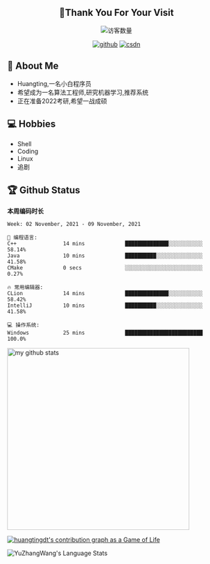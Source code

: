 <h2 align="center">👋Thank You For Your Visit</h2>
<div align="center">
<img src="https://profile-counter.glitch.me/Huangtingdt/count.svg" alt="访客数量">
</div>
  <p align="center">
    <a href="https://github.com/Huangtingdt/Huangtingdt"><img src="https://img.shields.io/badge/GitHub-ff79c6" alt="github"></a>
    <a href="https://blog.csdn.net/qq_43531216"><img src="https://img.shields.io/badge/CSDN-cf000e" alt="csdn"></a>
  </p>

## 🤵 About Me

  - Huangting,一名小白程序员
  - 希望成为一名算法工程师,研究机器学习,推荐系统
  - 正在准备2022考研,希望一战成硕

## 💻 Hobbies

  - Shell
  - Coding
  - Linux
  - 追剧

## 🏆 Github Status



  **本周编码时长**

  <!--START_SECTION:waka-->
```text
Week: 02 November, 2021 - 09 November, 2021

💬 编程语言: 
C++               14 mins             ██████████████░░░░░░░░░░░   58.14% 
Java              10 mins             ██████████░░░░░░░░░░░░░░░   41.58% 
CMake             0 secs              ░░░░░░░░░░░░░░░░░░░░░░░░░   0.27%

🔥 常用编辑器: 
CLion             14 mins             ██████████████░░░░░░░░░░░   58.42% 
IntelliJ          10 mins             ██████████░░░░░░░░░░░░░░░   41.58%

💻 操作系统: 
Windows           25 mins             █████████████████████████   100.0%

```


<!--END_SECTION:waka-->

<p align="left">
<img src="https://github-readme-stats.vercel.app/api?username=huangtingdt&show_icons=true&theme=tokyonight" alt="my github stats" width="420"/>
</P>

  [![huangtingdt's contribution graph as a Game of Life](https://github4life.herokuapp.com/huangtingdt.gif)](https://github4life.herokuapp.com/huangtingdt)

![YuZhangWang's Language Stats](https://github-readme-stats.anuraghazra1.vercel.app/api/top-langs/?username=huangtingdt&show_icons=true)

